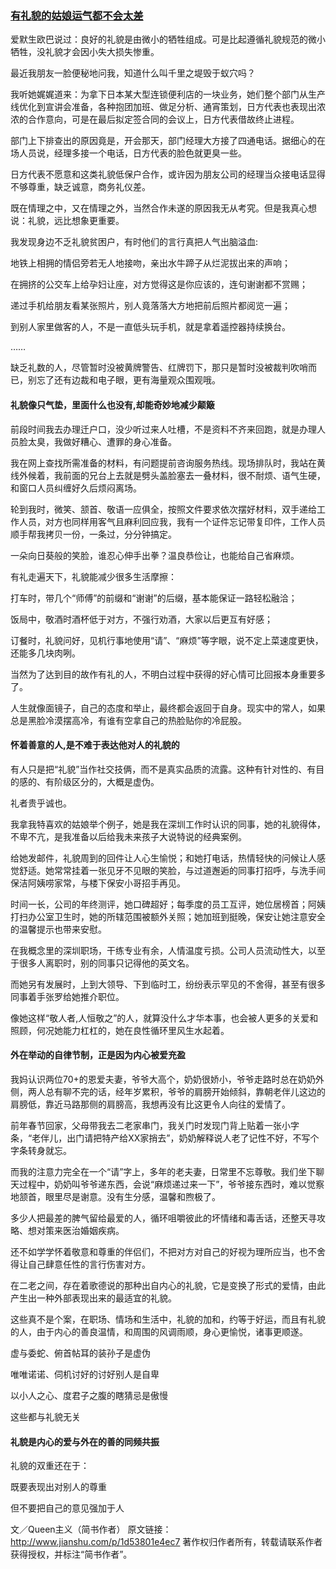 ### [有礼貌的姑娘运气都不会太差](http://www.jianshu.com/p/1d53801e4ec7)

爱默生欧巴说过：良好的礼貌是由微小的牺牲组成。可是比起遵循礼貌规范的微小牺牲，没礼貌才会因小失大损失惨重。

最近我朋友一脸便秘地问我，知道什么叫千里之堤毁于蚁穴吗？

我听她娓娓道来：为拿下日本某大型连锁便利店的一块业务，她们整个部门从生产线优化到宣讲会准备，各种抱团加班、做足分析、通宵策划，日方代表也表现出浓浓的合作意向，可是在最后拟定签合同的会议上，日方代表借故终止进程。

部门上下排查出的原因竟是，开会那天，部门经理大方接了四通电话。据细心的在场人员说，经理多接一个电话，日方代表的脸色就更臭一些。

日方代表不愿意和这类礼貌低保户合作，或许因为朋友公司的经理当众接电话显得不够尊重，缺乏诚意，商务礼仪差。

既在情理之中，又在情理之外，当然合作未遂的原因我无从考究。但是我真心想说：礼貌，远比想象更重要。


我发现身边不乏礼貌贫困户，有时他们的言行真把人气出脑溢血:

地铁上相拥的情侣旁若无人地接吻，亲出水牛蹄子从烂泥拔出来的声响；

在拥挤的公交车上给孕妇让座，对方觉得这是你应该的，连句谢谢都不赏赐；

递过手机给朋友看某张照片，别人竟落落大方地把前后照片都阅览一遍；

到别人家里做客的人，不是一直低头玩手机，就是拿着遥控器持续换台。

……

缺乏礼数的人，尽管暂时没被黄牌警告、红牌罚下，那只是暂时没被裁判吹哨而已，别忘了还有边裁和电子眼，更有海量观众围观哦。


#### 礼貌像只气垫，里面什么也没有,却能奇妙地减少颠簸
前段时间我去办理迁户口，没少听过来人吐槽，不是资料不齐来回跑，就是办理人员脸太臭，我做好糟心、遭罪的身心准备。

我在网上查找所需准备的材料，有问题提前咨询服务热线。现场排队时，我站在黄线外候着，我前面的兄台上去就是劈头盖脸塞去一叠材料，很不耐烦、语气生硬，和窗口人员纠缠好久后烦闷离场。

轮到我时，微笑、颔首、敬语一应俱全，按照文件要求依次摆好材料，双手递给工作人员，对方也同样用客气且麻利回应我，我有一个证件忘记带复印件，工作人员顺手帮我拷贝一份，一条过，分分钟搞定。

一朵向日葵般的笑脸，谁忍心伸手出拳？温良恭俭让，也能给自己省麻烦。

有礼走遍天下，礼貌能减少很多生活摩擦：

打车时，带几个“师傅”的前缀和“谢谢”的后缀，基本能保证一路轻松融洽；

饭局中，敬酒时酒杯低于对方，不强行劝酒，大家以后更互有好感；

订餐时，礼貌问好，见机行事地使用“请”、“麻烦”等字眼，说不定上菜速度更快，还能多几块肉咧。

当然为了达到目的故作有礼的人，不明白过程中获得的好心情可比回报本身重要多了。

人生就像面镜子，自己的态度和举止，最终都会返回于自身。现实中的常人，如果总是黑脸冷漠摆高冷，有谁有空拿自己的热脸贴你的冷屁股。

#### 怀着善意的人,是不难于表达他对人的礼貌的
有人只是把“礼貌”当作社交技俩，而不是真实品质的流露。这种有针对性的、有目的感的、有阶级区分的，大概是虚伪。

礼者贵乎诚也。

我拿我特喜欢的姑娘举个例子，她是我在深圳工作时认识的同事，她的礼貌得体，不卑不亢，是我准备以后给我未来孩子大说特说的经典案例。

给她发邮件，礼貌周到的回件让人心生愉悦；和她打电话，热情轻快的问候让人感觉舒适。她常常挂着一张见牙不见眼的笑脸，与过道邂逅的同事打招呼，与洗手间保洁阿姨唠家常，与楼下保安小哥招手再见。

时间一长，公司的年终测评，她口碑超好；每季度的员工互评，她位居榜首；阿姨打扫办公室卫生时，她的所辖范围被额外关照；她加班到挺晚，保安让她注意安全的温馨提示也带来安慰。

在我概念里的深圳职场，干练专业有余，人情温度亏损。公司人员流动性大，以至于很多人离职时，别的同事只记得他的英文名。

而她另有发展时，上到大领导、下到临时工，纷纷表示罕见的不舍得，甚至有很多同事着手张罗给她推介职位。

像她这样“敬人者,人恒敬之”的人，就算没什么才华本事，也会被人更多的关爱和照顾，何况她能力杠杠的，她在良性循环里风生水起着。


#### 外在举动的自律节制，正是因为内心被爱充盈
我妈认识两位70+的恩爱夫妻，爷爷大高个，奶奶很娇小，爷爷走路时总在奶奶外侧，两人总有聊不完的话，经年岁累积，爷爷的肩膀开始倾斜，靠朝老伴儿这边的肩膀低，靠近马路那侧的肩膀高，我想再没有比这更令人向往的爱情了。

前年春节回家，父母带我去二老家串门，我关门时发现门背上贴着一张小字条，“老伴儿，出门请把特产给XX家捎去”，奶奶解释说人老了记性不好，不写个字条转身就忘。

而我的注意力完全在一个“请”字上，多年的老夫妻，日常里不忘尊敬。我们坐下聊天过程中，奶奶叫爷爷递东西，会说“麻烦递过来一下”，爷爷接东西时，难以觉察地颔首，眼里尽是谢意。没有生分感，温馨和煦极了。

多少人把最差的脾气留给最爱的人，循环咀嚼彼此的坏情绪和毒舌话，还整天寻攻略、想对策来医治婚姻疾病。

还不如学学怀着敬意和尊重的伴侣们，不把对方对自己的好视为理所应当，也不舍得让自己肆意任性的言行伤害对方。

在二老之间，存在着歌德说的那种出自内心的礼貌，它是变换了形式的爱情，由此产生出一种外部表现出来的最适宜的礼貌。


这些真不是个案，在职场、情场和生活中，礼貌的加和，约等于好运，而且有礼貌的人，由于内心的善良温情，和周围的风调雨顺，身心更愉悦，诸事更顺遂。

虚与委蛇、俯首帖耳的装孙子是虚伪

唯唯诺诺、伺机讨好的讨好别人是自卑

以小人之心、度君子之腹的瞎猜忌是傲慢

这些都与礼貌无关

#### 礼貌是内心的爱与外在的善的同频共振
礼貌的双重还在于：

既要表现出对别人的尊重

但不要把自己的意见强加于人

文／Queen主义（简书作者）
原文链接：http://www.jianshu.com/p/1d53801e4ec7
著作权归作者所有，转载请联系作者获得授权，并标注“简书作者”。
